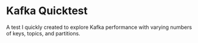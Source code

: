 # Kafka Quicktest

A test I quickly created to explore Kafka performance with
varying numbers of keys, topics, and partitions.

